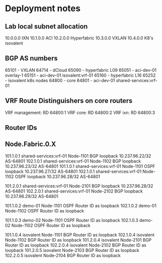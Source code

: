 # Deployment notes

## Lab local subnet allocation

10.0.0.0 IXN
10.1.0.0 ACI
10.2.0.0 Hyperfabric
10.3.0.0 VXLAN
10.4.0.0 K8's isovalent

## BGP AS numbers

65101 - VXLAN
64714 - dCloud
65090 - hyperfabric L09
65051 - aci-dev-01 overlay-1
65151 - aci-dev-01 isovalent:vrf-01
65160 - hyperfabric L16
65252 - isovalent k8s nodes
64800 - core
64801 - aci-dev-01 shared-services:vrf-01 

## VRF Route Distinguishers on core routers

VRF management: RD 64800:1
VRF core:       RD 64800:2
VRF ixn:        RD 64800:3

## Router IDs

## Node.Fabric.0.X

101.1.0.1 shared-services:vrf-01  Node-1101 BGP loopback 10.237.96.22/32 AS-64801
102.1.0.1 shared-services:vrf-01  Node-1102 BGP loopback 10.237.96.23/32 AS-64801
101.1.0.1 shared-services:vrf-01  Node-1101 OSPF loopback 10.237.96.27/32 AS-64801
102.1.0.1 shared-services:vrf-01  Node-1102 OSPF loopback 10.237.96.28/32 AS-64801

101.2.0.1 shared-services:vrf-01  Node-2101 BGP loopback 10.237.96.28/32 AS-64801
102.2.0.1 shared-services:vrf-01  Node-2102 BGP loopback 10.237.96.29/32 AS-64801

101.1.0.2 demo-01 Node-1101 OSPF Router ID as loopback
102.1.0.2 demo-01 Node-1102 OSPF Router ID as loopback

101.1.0.3 demo-02 Node-1101 OSPF Router ID as loopback
102.1.0.3 demo-02 Node-1102 OSPF Router ID as loopback

101.1.0.4 isovalent Node-1101 BGP Router ID as loopback
102.1.0.4 isovalent Node-1102 BGP Router ID as loopback
101.2.0.4 isovalent Node-2101 BGP Router ID as loopback
102.2.0.4 isovalent Node-2102 BGP Router ID as loopback
101.2.0.5 isovalent Node-2103 BGP Router ID as loopback
102.2.0.5 isovalent Node-2104 BGP Router ID as loopback

